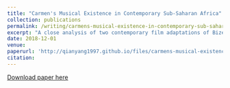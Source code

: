 ```yaml
---
title: "Carmen's Musical Existence in Contemporary Sub-Saharan Africa"
collection: publications
permalink: /writing/carmens-musical-existence-in-contemporary-sub-saharan-africa
excerpt: "A close analysis of two contemporary film adaptations of Bizet's Carmen and its musical recontextualization in modern-day Senegal and post-apartheid South Africa."
date: 2018-12-01
venue: 
paperurl: 'http://qianyang1997.github.io/files/carmens-musical-existence-in-contemporary-sub-saharan-africa.pdf'
citation: 
---
```


[Download paper here](http://qianyang1997.github.io/files/carmens-musical-existence-in-contemporary-sub-saharan-africa.pdf)
